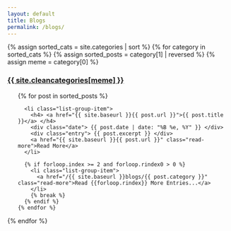 ```yaml
---
layout: default
title: Blogs
permalink: /blogs/
---
```


<div>
{% assign sorted_cats = site.categories | sort %}
{% for category in sorted_cats %}
  {% assign sorted_posts = category[1] | reversed %}
  {% assign meme = category[0] %}
  
  <h3><a href="{{ site.baseurl }}/blogs/{{ meme }}"> {{ site.cleancategories[meme] }} </a></h3>
  
  <ul class="list-group">
    {% for post in sorted_posts %}
	  
      <li class="list-group-item">
        <h4> <a href="{{ site.baseurl }}{{ post.url }}">{{ post.title }}</a> </h4> 
        <div class="date"> {{ post.date | date: "%B %e, %Y" }} </div>
        <div class="entry"> {{ post.excerpt }} </div>
        <a href="{{ site.baseurl }}{{ post.url }}" class="read-more">Read More</a>
      </li>
	  
	  {% if forloop.index >= 2 and forloop.rindex0 > 0 %}
        <li class="list-group-item">
          <a href="/{{ site.baseurl }}blogs/{{ post.category }}" class="read-more">Read {{forloop.rindex}} More Entries...</a>
        </li>
	    {% break %}
	  {% endif %}
    {% endfor %}
  </ul>
{% endfor %}
</div>